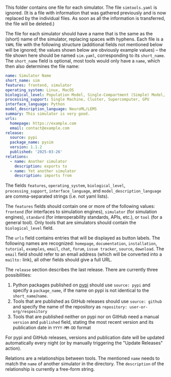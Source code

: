 This folder contains one file for each simulator. The file `simtools.yaml` is
ignored. (It is a file with information that was gathered previously and is now
replaced by the  individual files. As soon as all the information is
transferred, the file will be deleted.)

The file for each simulator should have a name that is the same as the (short) name
of the simulator, replacing spaces with hyphens. Each file is a `YAML` file with the following
structure (additional fields not mentioned below will be ignored; the values
shown below are obviously example values) – the file shown here should be named `sim.yaml`,
corresponding to its `short_name`. The `short_name` field is optional, most tools would only have
a `name`, which then also determines the file name:

```yaml
name: Simulator Name
short_name: sim
features: frontend, simulator
operating_system: Linux, MacOS
biological_level: Population Model, Single-Compartment (Simple) Model, Single-Compartment (Complex) Model, Multi-Compartment Model
processing_support: Single Machine, Cluster, Supercomputer, GPU
interface_language: Python
model_description_language: NeuroML/LEMS
summary: This simulator is very good.
urls:
  homepage: https://example.com
  email: contact@example.com
release:
  source: pypi
  package_name: pysim
  version: 1.1.2
  published: '2025-03-26'
relations:
  - name: Another simulator
    description: exports to
  - name: Yet another simulator
    description: imports from
```
The fields `features`, `operating_system`, `biological_level`,
`processing_support`, `interface_language`, and `model_description_language`
are comma-separated strings (i.e. not yaml lists).

The `features` fields should contain one or more of the following values: `frontend` (for
interfaces to simulation engines), `simulator` (for simulation engines), `standard`
(for interoperability standards, APIs, etc.), or `tool` (for a general tool).
Only tools that are simulators should contain the `biological_level` field.

The `urls` field contains entries that will be displayed as button labels. The
following names are recognized: `homepage`, `documentation`, `installation`, `tutorial`,
`examples`, `email`, `chat`, `forum`, `issue tracker`, `source`, `download`.
The `email` field  should refer to  an email address (which will be converted
into a `mailto:` link), all other fields should give a full URL.

The `release` section describes the last release. There are currently three possibilities:
1. Python packages published on [pypi](https://pypi.org) should use `source: pypi` and specify
   a `package_name`, if the name on pypi is not identical to the `short_name`/`name`.
2. Tools that are published as GitHub releases should use `source: github` and specify the name
   of the repository as `repository: user-or-org/respository`
3. Tools that are published neither on pypi nor on GitHub need a manual `version` and `published`
   field, stating the most recent version and its publication date in `YYYY-MM-DD` format

For pypi and GitHub releases, versions and publication date will be updated automatically every night
(or by manually triggering the "Update Releases" action).

Relations are a relationships between tools. The mentioned `name` needs to
match the `name` of another simulator in the directory. The `description` of
the relationship is currently a free-form string.
